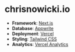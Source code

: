 # chrisnowicki.io

- **Framework**: [Next.js](https://nextjs.org/)
- **Database**: [Appwrite](https://appwrite.io/)
- **Deployment**: [Vercel](https://vercel.com)
- **Styling**: [Tailwind CSS](https://tailwindcss.com)
- **Analytics**: [Vercel Analytics](https://vercel.com/analytics)
